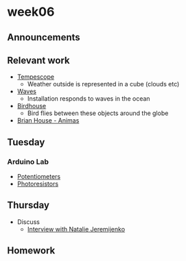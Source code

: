 # week06

## Announcements

## Relevant work

+ [Tempescope](https://www.tempescope.com/)
	+ Weather outside is represented in a cube (clouds etc)
+ [Waves](https://vimeo.com/20500963)
	+ Installation responds to waves in the ocean
+ [Birdhouse](https://www.kickstarter.com/projects/1768080598/birdhouse-an-internet-of-things-work-of-art)
	+ Bird flies between these objects around the globe
+ [Brian House - Animas](https://brianhouse.net/works/animas/)

## Tuesday

### Arduino Lab

+ [Potentiometers](https://www.arduino.cc/en/tutorial/potentiometer)
+ [Photoresistors](https://www.arduino.cc/en/Tutorial/AnalogInput)

## Thursday

+ Discuss
	+ [Interview with Natalie Jeremijenko](http://www.situatedtechnologies.net/files/ST3-SituatedAdvocacy_web.pdf)

## Homework
